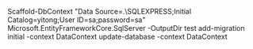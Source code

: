 Scaffold-DbContext "Data Source=.\SQLEXPRESS;Initial Catalog=yitong;User ID=sa;password=sa" Microsoft.EntityFrameworkCore.SqlServer -OutputDir test
add-migration initial -context DataContext
update-database -context DataContext